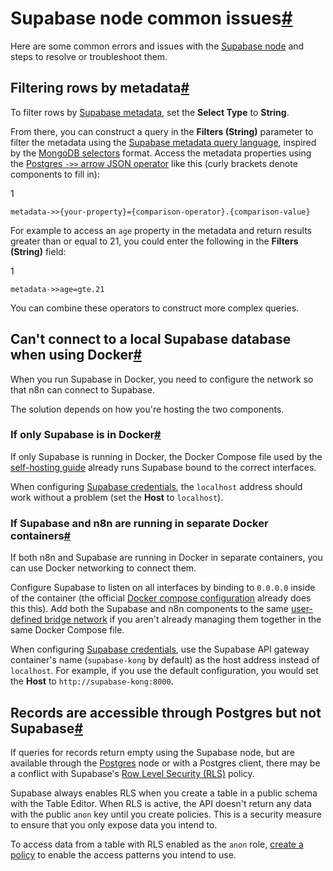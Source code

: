 [](https://github.com/n8n-io/n8n-docs/edit/main/docs/integrations/builtin/app-nodes/n8n-nodes-base.supabase/common-issues.md "Edit this page")

# Supabase node common issues[#](#supabase-node-common-issues "Permanent link")

Here are some common errors and issues with the [Supabase node](../) and steps to resolve or troubleshoot them.

## Filtering rows by metadata[#](#filtering-rows-by-metadata "Permanent link")

To filter rows by [Supabase metadata](https://supabase.com/docs/guides/ai/python/metadata), set the **Select Type** to **String**.

From there, you can construct a query in the **Filters (String)** parameter to filter the metadata using the [Supabase metadata query language](https://supabase.com/docs/guides/ai/python/metadata#metadata-query-language), inspired by the [MongoDB selectors](https://www.mongodb.com/docs/manual/reference/operator/query/) format. Access the metadata properties using the [Postgres `->>` arrow JSON operator](https://www.postgresql.org/docs/current/functions-json.html#FUNCTIONS-JSON-PROCESSING) like this (curly brackets denote components to fill in):

1

`metadata->>{your-property}={comparison-operator}.{comparison-value}`

For example to access an `age` property in the metadata and return results greater than or equal to 21, you could enter the following in the **Filters (String)** field:

1

`metadata->>age=gte.21`

You can combine these operators to construct more complex queries.

## Can't connect to a local Supabase database when using Docker[#](#cant-connect-to-a-local-supabase-database-when-using-docker "Permanent link")

When you run Supabase in Docker, you need to configure the network so that n8n can connect to Supabase.

The solution depends on how you're hosting the two components.

### If only Supabase is in Docker[#](#if-only-supabase-is-in-docker "Permanent link")

If only Supabase is running in Docker, the Docker Compose file used by the [self-hosting guide](https://supabase.com/docs/guides/self-hosting/docker) already runs Supabase bound to the correct interfaces.

When configuring [Supabase credentials](../../../credentials/supabase/), the `localhost` address should work without a problem (set the **Host** to `localhost`).

### If Supabase and n8n are running in separate Docker containers[#](#if-supabase-and-n8n-are-running-in-separate-docker-containers "Permanent link")

If both n8n and Supabase are running in Docker in separate containers, you can use Docker networking to connect them.

Configure Supabase to listen on all interfaces by binding to `0.0.0.0` inside of the container (the official [Docker compose configuration](https://supabase.com/docs/guides/self-hosting/docker) already does this this). Add both the Supabase and n8n components to the same [user-defined bridge network](https://docs.docker.com/engine/network/drivers/bridge/) if you aren't already managing them together in the same Docker Compose file.

When configuring [Supabase credentials](../../../credentials/supabase/), use the Supabase API gateway container's name (`supabase-kong` by default) as the host address instead of `localhost`. For example, if you use the default configuration, you would set the **Host** to `http://supabase-kong:8000`.

## Records are accessible through Postgres but not Supabase[#](#records-are-accessible-through-postgres-but-not-supabase "Permanent link")

If queries for records return empty using the Supabase node, but are available through the [Postgres](../../n8n-nodes-base.postgres/) node or with a Postgres client, there may be a conflict with Supabase's [Row Level Security (RLS)](https://supabase.com/docs/guides/database/postgres/row-level-security) policy.

Supabase always enables RLS when you create a table in a public schema with the Table Editor. When RLS is active, the API doesn't return any data with the public `anon` key until you create policies. This is a security measure to ensure that you only expose data you intend to.

To access data from a table with RLS enabled as the `anon` role, [create a policy](https://supabase.com/docs/guides/database/postgres/row-level-security#creating-policies) to enable the access patterns you intend to use.